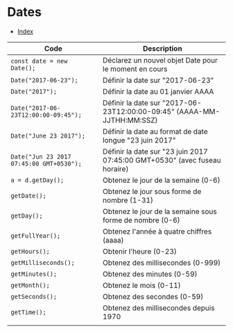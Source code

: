 # Dates

- [Index](/Readme.md)

| Code                                     | Description                                                                |
| ---------------------------------------- | -------------------------------------------------------------------------- |
| `const date = new Date();`               | Déclarez un nouvel objet Date pour le moment en cours                      |
| `Date("2017-06-23");`                    | Définir la date sur "2017-06-23"                                           |
| `Date("2017");`                          | Définir la date au 01 janvier AAAA                                         |
| `Date("2017-06-23T12:00:00-09:45");`     | Définir la date sur "2017-06-23T12:00:00-09:45" (AAAA-MM-JJTHH:MM:SSZ)     |
| `Date("June 23 2017");`                  | Définir la date au format de date longue "23 juin 2017"                    |
| `Date("Jun 23 2017 07:45:00 GMT+0530");` | Définir la date sur "23 juin 2017 07:45:00 GMT+0530" (avec fuseau horaire) |
| `a = d.getDay();`                        | Obtenez le jour de la semaine (0-6)                                        |
| `getDate();`                             | Obtenez le jour sous forme de nombre (1-31)                                |
| `getDay();`                              | Obtenez le jour de la semaine sous forme de nombre (0-6)                   |
| `getFullYear();`                         | Obtenez l'année à quatre chiffres (aaaa)                                   |
| `getHours();`                            | Obtenir l'heure (0-23)                                                     |
| `getMilliseconds();`                     | Obtenez des millisecondes (0-999)                                          |
| `getMinutes();`                          | Obtenez des minutes (0-59)                                                 |
| `getMonth();`                            | Obtenez le mois (0-11)                                                     |
| `getSeconds();`                          | Obtenez des secondes (0-59)                                                |
| `getTime();`                             | Obtenez des millisecondes depuis 1970                                      |
|                                          |
